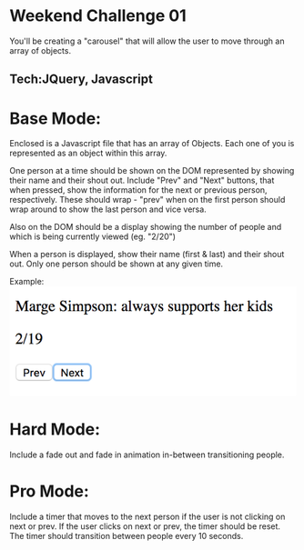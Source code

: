 Weekend Challenge 01
===

You'll be creating a "carousel" that will allow the user to move through an array of objects.

Tech:JQuery, Javascript
---

Base Mode:
===

Enclosed is a Javascript file that has an array of Objects. Each one of you is represented as an object within this array.

One person at a time should be shown on the DOM represented by showing their name and their shout out. Include "Prev" and "Next" buttons, that when pressed, show the information for the next or previous person, respectively. These should wrap - "prev" when on the first person should wrap around to show the last person and vice versa. 

Also on the DOM should be a display showing the number of people and which is being currently viewed (eg. "2/20")

When a person is displayed, show their name (first & last) and their shout out. Only one person should be shown at any given time.

Example:
![example](example.png)

Hard Mode:
===
Include a fade out and fade in animation in-between transitioning people.

Pro Mode:
===
Include a timer that moves to the next person if the user is not clicking on next or prev. If the user clicks on next or prev, the timer should be reset. The timer should transition between people every 10 seconds.
        
